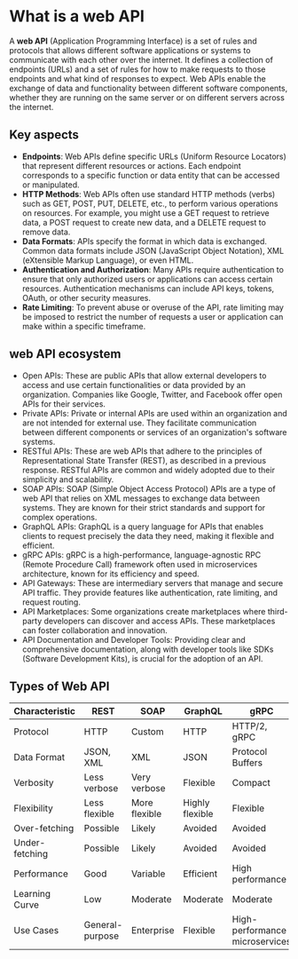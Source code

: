 # What is a web API

A **web API** (Application Programming Interface) is a set of rules and protocols that allows different software applications or systems to communicate with each other over the internet. It defines a collection of endpoints (URLs) and a set of rules for how to make requests to those endpoints and what kind of responses to expect. Web APIs enable the exchange of data and functionality between different software components, whether they are running on the same server or on different servers across the internet.

## Key aspects

- **Endpoints**: Web APIs define specific URLs (Uniform Resource Locators) that represent different resources or actions. Each endpoint corresponds to a specific function or data entity that can be accessed or manipulated.
- **HTTP Methods**: Web APIs often use standard HTTP methods (verbs) such as GET, POST, PUT, DELETE, etc., to perform various operations on resources. For example, you might use a GET request to retrieve data, a POST request to create new data, and a DELETE request to remove data.
- **Data Formats**: APIs specify the format in which data is exchanged. Common data formats include JSON (JavaScript Object Notation), XML (eXtensible Markup Language), or even HTML.
- **Authentication and Authorization**: Many APIs require authentication to ensure that only authorized users or applications can access certain resources. Authentication mechanisms can include API keys, tokens, OAuth, or other security measures.
- **Rate Limiting**: To prevent abuse or overuse of the API, rate limiting may be imposed to restrict the number of requests a user or application can make within a specific timeframe.

## web API ecosystem

- Open APIs: These are public APIs that allow external developers to access and use certain functionalities or data provided by an organization. Companies like Google, Twitter, and Facebook offer open APIs for their services.
- Private APIs: Private or internal APIs are used within an organization and are not intended for external use. They facilitate communication between different components or services of an organization's software systems.
- RESTful APIs: These are web APIs that adhere to the principles of Representational State Transfer (REST), as described in a previous response. RESTful APIs are common and widely adopted due to their simplicity and scalability.
- SOAP APIs: SOAP (Simple Object Access Protocol) APIs are a type of web API that relies on XML messages to exchange data between systems. They are known for their strict standards and support for complex operations.
- GraphQL APIs: GraphQL is a query language for APIs that enables clients to request precisely the data they need, making it flexible and efficient.
- gRPC APIs: gRPC is a high-performance, language-agnostic RPC (Remote Procedure Call) framework often used in microservices architecture, known for its efficiency and speed.
- API Gateways: These are intermediary servers that manage and secure API traffic. They provide features like authentication, rate limiting, and request routing.
- API Marketplaces: Some organizations create marketplaces where third-party developers can discover and access APIs. These marketplaces can foster collaboration and innovation.
- API Documentation and Developer Tools: Providing clear and comprehensive documentation, along with developer tools like SDKs (Software Development Kits), is crucial for the adoption of an API.

## Types of Web API

| **Characteristic** | **REST**        | **SOAP**      | **GraphQL**     | **gRPC**                       |
| ------------------ | --------------- | ------------- | --------------- | ------------------------------ |
| Protocol           | HTTP            | Custom        | HTTP            | HTTP/2, gRPC                   |
| Data Format        | JSON, XML       | XML           | JSON            | Protocol Buffers               |
| Verbosity          | Less verbose    | Very verbose  | Flexible        | Compact                        |
| Flexibility        | Less flexible   | More flexible | Highly flexible | Flexible                       |
| Over-fetching      | Possible        | Likely        | Avoided         | Avoided                        |
| Under-fetching     | Possible        | Likely        | Avoided         | Avoided                        |
| Performance        | Good            | Variable      | Efficient       | High performance               |
| Learning Curve     | Low             | Moderate      | Moderate        | Moderate                       |
| Use Cases          | General-purpose | Enterprise    | Flexible        | High-performance microservices |
